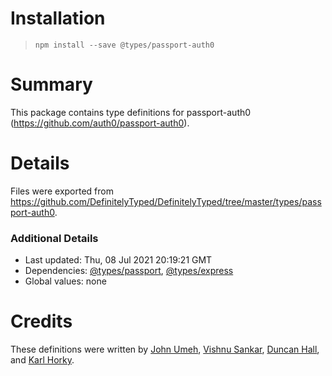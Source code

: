 # Installation
> `npm install --save @types/passport-auth0`

# Summary
This package contains type definitions for passport-auth0 (https://github.com/auth0/passport-auth0).

# Details
Files were exported from https://github.com/DefinitelyTyped/DefinitelyTyped/tree/master/types/passport-auth0.

### Additional Details
 * Last updated: Thu, 08 Jul 2021 20:19:21 GMT
 * Dependencies: [@types/passport](https://npmjs.com/package/@types/passport), [@types/express](https://npmjs.com/package/@types/express)
 * Global values: none

# Credits
These definitions were written by [John Umeh](https://github.com/johnbendi), [Vishnu Sankar](https://github.com/iamvishnusankar), [Duncan Hall](https://github.com/duncanhall), and [Karl Horky](https://github.com/karlhorky).
